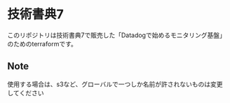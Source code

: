 # 技術書典7

このリポジトリは技術書典7で販売した「Datadogで始めるモニタリング基盤」のためのterraformです。

## Note
使用する場合は、s3など、グローバルで一つしか名前が許されないものは変更してください　
